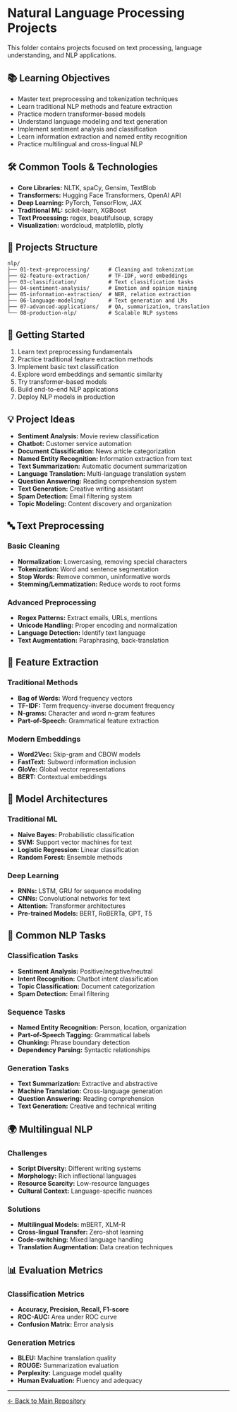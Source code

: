# Natural Language Processing Projects

This folder contains projects focused on text processing, language understanding, and NLP applications.

## 📚 Learning Objectives

- Master text preprocessing and tokenization techniques
- Learn traditional NLP methods and feature extraction
- Practice modern transformer-based models
- Understand language modeling and text generation
- Implement sentiment analysis and classification
- Learn information extraction and named entity recognition
- Practice multilingual and cross-lingual NLP

## 🛠 Common Tools & Technologies

- **Core Libraries:** NLTK, spaCy, Gensim, TextBlob
- **Transformers:** Hugging Face Transformers, OpenAI API
- **Deep Learning:** PyTorch, TensorFlow, JAX
- **Traditional ML:** scikit-learn, XGBoost
- **Text Processing:** regex, beautifulsoup, scrapy
- **Visualization:** wordcloud, matplotlib, plotly

## 📂 Projects Structure

```
nlp/
├── 01-text-preprocessing/      # Cleaning and tokenization
├── 02-feature-extraction/      # TF-IDF, word embeddings
├── 03-classification/          # Text classification tasks
├── 04-sentiment-analysis/      # Emotion and opinion mining
├── 05-information-extraction/  # NER, relation extraction
├── 06-language-modeling/       # Text generation and LMs
├── 07-advanced-applications/   # QA, summarization, translation
└── 08-production-nlp/          # Scalable NLP systems
```

## 🚀 Getting Started

1. Learn text preprocessing fundamentals
2. Practice traditional feature extraction methods
3. Implement basic text classification
4. Explore word embeddings and semantic similarity
5. Try transformer-based models
6. Build end-to-end NLP applications
7. Deploy NLP models in production

## 💡 Project Ideas

- **Sentiment Analysis:** Movie review classification
- **Chatbot:** Customer service automation
- **Document Classification:** News article categorization
- **Named Entity Recognition:** Information extraction from text
- **Text Summarization:** Automatic document summarization
- **Language Translation:** Multi-language translation system
- **Question Answering:** Reading comprehension system
- **Text Generation:** Creative writing assistant
- **Spam Detection:** Email filtering system
- **Topic Modeling:** Content discovery and organization

## 🔤 Text Preprocessing

### Basic Cleaning
- **Normalization:** Lowercasing, removing special characters
- **Tokenization:** Word and sentence segmentation
- **Stop Words:** Remove common, uninformative words
- **Stemming/Lemmatization:** Reduce words to root forms

### Advanced Preprocessing
- **Regex Patterns:** Extract emails, URLs, mentions
- **Unicode Handling:** Proper encoding and normalization
- **Language Detection:** Identify text language
- **Text Augmentation:** Paraphrasing, back-translation

## 🎯 Feature Extraction

### Traditional Methods
- **Bag of Words:** Word frequency vectors
- **TF-IDF:** Term frequency-inverse document frequency
- **N-grams:** Character and word n-gram features
- **Part-of-Speech:** Grammatical feature extraction

### Modern Embeddings
- **Word2Vec:** Skip-gram and CBOW models
- **FastText:** Subword information inclusion
- **GloVe:** Global vector representations
- **BERT:** Contextual embeddings

## 🤖 Model Architectures

### Traditional ML
- **Naive Bayes:** Probabilistic classification
- **SVM:** Support vector machines for text
- **Logistic Regression:** Linear classification
- **Random Forest:** Ensemble methods

### Deep Learning
- **RNNs:** LSTM, GRU for sequence modeling
- **CNNs:** Convolutional networks for text
- **Attention:** Transformer architectures
- **Pre-trained Models:** BERT, RoBERTa, GPT, T5

## 📝 Common NLP Tasks

### Classification Tasks
- **Sentiment Analysis:** Positive/negative/neutral
- **Intent Recognition:** Chatbot intent classification
- **Topic Classification:** Document categorization
- **Spam Detection:** Email filtering

### Sequence Tasks
- **Named Entity Recognition:** Person, location, organization
- **Part-of-Speech Tagging:** Grammatical labels
- **Chunking:** Phrase boundary detection
- **Dependency Parsing:** Syntactic relationships

### Generation Tasks
- **Text Summarization:** Extractive and abstractive
- **Machine Translation:** Cross-language generation
- **Question Answering:** Reading comprehension
- **Text Generation:** Creative and technical writing

## 🌍 Multilingual NLP

### Challenges
- **Script Diversity:** Different writing systems
- **Morphology:** Rich inflectional languages
- **Resource Scarcity:** Low-resource languages
- **Cultural Context:** Language-specific nuances

### Solutions
- **Multilingual Models:** mBERT, XLM-R
- **Cross-lingual Transfer:** Zero-shot learning
- **Code-switching:** Mixed language handling
- **Translation Augmentation:** Data creation techniques

## 📊 Evaluation Metrics

### Classification Metrics
- **Accuracy, Precision, Recall, F1-score**
- **ROC-AUC:** Area under ROC curve
- **Confusion Matrix:** Error analysis

### Generation Metrics
- **BLEU:** Machine translation quality
- **ROUGE:** Summarization evaluation
- **Perplexity:** Language model quality
- **Human Evaluation:** Fluency and adequacy

---
[← Back to Main Repository](../README.md)